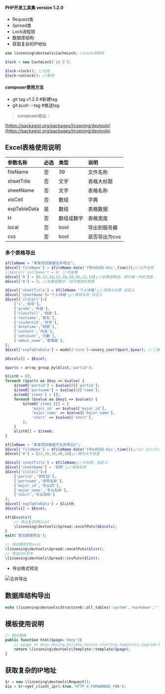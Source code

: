 #### PHP开发工具集 version 1.2.0

* Request类
* Spread类
* Lock进程锁
* 数据库结构
* 获取复杂的IP地址


```php
use linzening\devtools\CacheLock; //Lock进程锁

$lock = new CacheLock('id_5');

$lock->lock(); //加锁
$lock->unlock(); //解锁
```

#### composer使用方法

* git tag v1.2.0 #新建tag
* git push --tag #推送tag

> composer地址：

[https://packagist.org/packages/linzening/devtools](https://packagist.org/packages/linzening/devtools)

## Excel表格使用说明

| 参数名称 | 必选 | 类型 | 说明 |
|:---|:--------|:-----|:--------|
| fileName | 否 | 39  | 文件名称 |
| sheetTitle  | 否 | 文字 | 表格大标题 |
| sheetName  | 否 | 文字 | 表格名称 |
| xlsCell  | 否 | 数组 | 字典 |
| expTableData  | 是 | 数组 | 表格数据 |
| H | 否  | 数组或数字  | 表格宽度 |
| local | 否 | bool  | 导出到服务器 |
| cvs  | 否 | bool | 是否导出为cvs |

### 多个表格导出

```php
$fileName = "某某项目数据合并导出";
$Excel['fileName'] = $fileName.date('Y年m月d日-His',time());//文件名称
//$Excel['cellName'] = 9; //可省略
$Excel['H'] = [8,12,18,12,18,18,36,12,14];//如果是数组，即为每一列的宽度
$Excel['H'] = 2; //如果是数字，则为增加的宽度

$Excel['sheetTitle'] = $fileName.'个人详细';//表格大标题 自定义
$Excel['sheetName']='个人详细';//表格名称 自定义
$Excel['xlsCell']=[
    ['i','序号'],
    ['grade','年级'],
    ['classfull','班级'],
    ['realname','姓名'],
    ['studentid','学号'],
    ['datetime','時間'],
    ['content','內容'],
    ['setcount','次數'],
    ['admin_name','管理員'],
];
$Excel['expTableData'] = model('core')->every_user($part,$year); //二维数组，对应`xlsCell`参数

$Excels[] = $Excel;

$parts = array_group_by($list,'partid');

$list0 = [];
foreach ($parts as $key => $value) {
    $item0['partid'] = $value[0]['partid'];
    $item0['partname'] = $value[0]['name'];
    $item0['items'] = [];
    foreach ($value as $key1 => $value1) {
        $item0['items'][] = [
            'major_id' => $value1['major_id'],
            'major_name' => $value1['major_name'],
            'short' => $value1['short'],
        ];
    }
    $list0[] = $item0;
}

$fileName = "某某项目数据不合并导出2";
$Excel['fileName'] = $fileName.date('Y年m月d日-His',time());//or $xlsTitle
$Excel['H'] = [22,20,30,40,30];//横向水平宽度

$Excel['sheetTitle'] = $fileName;//大标题，自定义
$Excel['sheetName'] = '扣除';//表格名称
$Excel['xlsCell']=[
    ['partid','学院ID'],
    ['partname','学院名称'],
    ['major_id','专业ID'],
    ['major_name','专业名称'],
    ['short','专业简称']
];
$Excel['expTableData'] = $list0;
$Excels[] = $Excel;

if($Excels){
    // 导出复杂的Excel
    \linzening\devtools\Spread::excelPuts($Excels);
}
exit('暂无数据导出');

// 导出精简的Excel
\linzening\devtools\Spread::excelPuts($list);
// 导出CVS文件
\linzening\devtools\Spread::cvsPuts($list);
```

+ 导出格式预览

![合并导出](https://cdn.fe80.cn/uploads/2024/472344_excel-put.png)

## 数据库结构导出

```php
echo \linzening\devtools\Structure6::all_tables('system','markdown','','',2);
```

## 模板使用说明

```php
// 输出模板
public function html($page='deny'){
    // $page in deny,deving,holiday,notice,starting,temporary,upgrade-browser
    return \linzening\devtools\Template::template($page);
}
```

## 获取复杂的IP地址

```php
$r = new \linzening\devtools\Request();
$ip = $r->get_client_ip(0,true,'HTTP_X_FORWARDED_FOR');
```